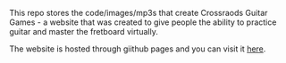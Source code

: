 This repo stores the code/images/mp3s that create Crossraods Guitar Games - a website that was created to give people the ability to practice guitar and master the fretboard virtually.

The website is hosted through giithub pages and you can visit it [here](https://apeters931.github.io/guitar-practice/).
